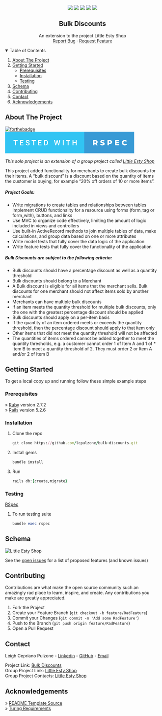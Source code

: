 <div align="center">
  <a href=https://github.com/lcpulzone/bulk-discounts/graphs/contributors><img src="https://img.shields.io/github/contributors/lcpulzone/bulk-discounts.svg?style=for-the-badge" /></a>
  <a href=https://github.com/lcpulzone/bulk-discounts/network/members><img src="https://img.shields.io/github/forks/lcpulzone/bulk-discounts.svg?style=for-the-badge" /></a>
  <a href=https://github.com/lcpulzone/bulk-discounts/stargazers><img src="https://img.shields.io/github/stars/lcpulzone/bulk-discounts.svg?style=for-the-badge" /></a>
  <a href=https://github.com/lcpulzone/bulk-discounts/issues><img src="https://img.shields.io/github/issues/lcpulzone/bulk-discounts.svg?style=for-the-badge" /></a>
<a href=https://www.linkedin.com/in/lcpulzone/><img src="https://img.shields.io/badge/-LinkedIn-black.svg?style=for-the-badge&logo=linkedin&colorB=555" /></a>
</div>

  <h2 align="center">Bulk Discounts</h2>

  <p align="center">
    An extension to the project Little Esty Shop
    <br />
    <a href="https://github.com/lcpulzone/bulk-discounts/issues">Report Bug</a>
    ·
    <a href="https://github.com/lcpulzone/bulk-discounts/issues">Request Feature</a>
    <br />
  </p>
</p>



<!-- TABLE OF CONTENTS -->
<details open="open">
  <summary>Table of Contents</summary>
  <ol>
    <li><a href="#about-the-project">About The Project</a></li>
    <li>
      <a href="#getting-started">Getting Started</a>
      <ul>
        <li><a href="#prerequisites">Prerequisites</a></li>
        <li><a href="#installation">Installation</a></li>
        <li><a href="#testing">Testing</a></li>
      </ul>
    </li>
    <li><a href="#schema">Schema</a></li>
    <li><a href="#contributing">Contributing</a></li>
    <li><a href="#contact">Contact</a></li>
    <li><a href="#acknowledgements">Acknowledgements</a></li>
  </ol>
</details>



## About The Project

[![forthebadge](https://forthebadge.com/images/badges/made-with-ruby.svg)](https://forthebadge.com)<br />
![tested with rspec](https://github.com/lcpulzone/bulk-discounts/blob/main/tested-with-rspec.svg)

_This solo project is an extension of a group project called [Little Esty Shop](https://github.com/jrwhitmer/little-esty-shop)_

This project added functionality for merchants to create bulk discounts for their items. A “bulk discount” is a discount based on the quantity of items the customer is buying, for example “20% off orders of 10 or more items”.

##### Project Goals:
* Write migrations to create tables and relationships between tables
Implement CRUD functionality for a resource using forms (form_tag or form_with), buttons, and links
* Use MVC to organize code effectively, limiting the amount of logic included in views and controllers
* Use built-in ActiveRecord methods to join multiple tables of data, make calculations, and group data based on one or more attributes
* Write model tests that fully cover the data logic of the application
* Write feature tests that fully cover the functionality of the application

##### Bulk Discounts are subject to the following criteria:

* Bulk discounts should have a percentage discount as well as a quantity threshold
* Bulk discounts should belong to a Merchant
* A Bulk discount is eligible for all items that the merchant sells. Bulk discounts for one merchant should not affect items sold by another merchant
* Merchants can have multiple bulk discounts
* If an item meets the quantity threshold for multiple bulk discounts, only the one with the greatest percentage discount should be applied
* Bulk discounts should apply on a per-item basis
* If the quantity of an item ordered meets or exceeds the quantity threshold, then the percentage discount should apply to that item only  
* Other items that did not meet the quantity threshold will not be affected
* The quantities of items ordered cannot be added together to meet the quantity thresholds, e.g. a customer cannot order 1 of Item A and 1 of * Item B to meet a quantity threshold of 2. They must order 2 or Item A and/or 2 of Item B

## Getting Started

To get a local copy up and running follow these simple example steps

### Prerequisites

» [Ruby](https://www.ruby-lang.org/en/) version 2.7.2<br />
» [Rails](https://rubyonrails.org/) version 5.2.6

### Installation

1. Clone the repo
   ```rb
   git clone https://github.com/lcpulzone/bulk-discounts.git
   ```
2. Install gems
   ```rb
   bundle install
   ```
3. Run
   ```rb
   rails db:{create,migrate}
   ```

### Testing

[RSpec](https://rspec.info/)

1. To run testing suite
   ```rb
   bundle exec rspec
   ```


## Schema

![Little Esty Shop](https://user-images.githubusercontent.com/74436194/120427830-e18e2300-c32f-11eb-907c-723750913e80.png)

See the [open issues](https://github.com/lcpulzone/bulk-discounts/issues) for a list of proposed features (and known issues)


## Contributing

Contributions are what make the open source community such an amazingly rad place to learn, inspire, and create. Any contributions you make are greatly appreciated.

1. Fork the Project
2. Create your Feature Branch (`git checkout -b feature/RadFeature`)
3. Commit your Changes (`git commit -m 'Add some RadFeature'`)
4. Push to the Branch (`git push origin feature/RadFeature`)
5. Open a Pull Request


## Contact

Leigh Cepriano Pulzone - [Linkedin](https://www.linkedin.com/in/lcpulzone/) - [GitHub](https://github.com/lcpulzone) - [Email](lcpulzone@gmail.com)

Project Link: [Bulk Discounts](https://github.com/lcpulzone/bulk-discounts)<br />
Group Project Link: [Little Esty Shop](https://github.com/jrwhitmer/little-esty-shop)<br />
Group Project Contacts: [Little Esty Shop](https://github.com/jrwhitmer/little-esty-shop/graphs/contributors)


## Acknowledgements

» [README Template Source](https://github.com/othneildrew/Best-README-Template)<br />
» [Turing Requirements](https://backend.turing.edu/module2/projects/bulk_discounts)


<!-- MARKDOWN LINKS & IMAGES -->
<!-- https://www.markdownguide.org/basic-syntax/#reference-style-links -->
[contributors-shield]: https://img.shields.io/github/contributors/lcpulzone/bulk-discounts.svg?style=for-the-badge
[contributors-url]: https://github.com/lcpulzone/bulk-discounts/graphs/contributors
[forks-shield]: https://img.shields.io/github/forks/lcpulzone/bulk-discounts.svg?style=for-the-badge
[forks-url]: https://github.com/lcpulzone/bulk-discounts/network/members
[stars-shield]: https://img.shields.io/github/stars/lcpulzone/bulk-discounts.svg?style=for-the-badge
[stars-url]: https://github.com/lcpulzone/bulk-discounts/stargazers
[issues-shield]: https://img.shields.io/github/issues/lcpulzone/bulk-discounts.svg?style=for-the-badge
[issues-url]: https://github.com/lcpulzone/bulk-discounts/issues
[linkedin-shield]: https://img.shields.io/badge/-LinkedIn-black.svg?style=for-the-badge&logo=linkedin&colorB=555
[linkedin-url]: https://www.linkedin.com/in/lcpulzone/
[product-screenshot]: images/screenshot.png
